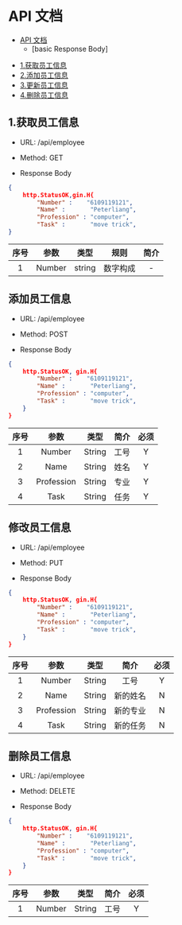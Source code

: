 # API 文档
- [API 文档](#api---)
	+ [basic Response Body]
* [1.获取员工信息](#1---)
* [2.添加员工信息](#2----)
* [3.更新员工信息](#3-----)
* [4.删除员工信息](#4------)

## 1.获取员工信息
- URL: /api/employee

- Method: GET

- Response Body

```json
{
	http.StatusOK,gin.H{
		"Number" :    "6109119121",
		"Name" :       "Peterliang",
		"Profession" : "computer",
		"Task" :       "move trick",
}
```

| 序号 |   参数    |     类型      |         规则          |    简介    |
| :--: | :-------: | :-----------: | :-------------------: | :--------: |
|  1   | Number  |     string      |       数字构成       |     -      |

## 添加员工信息

- URL: /api/employee

- Method: POST

- Response Body

```json
{
	http.StatusOK, gin.H{
		"Number" :    "6109119121",
		"Name" :       "Peterliang",
		"Profession" : "computer",
		"Task" :       "move trick",
	}
}
```

 | 序号 |  参数   |  类型  |  简介  | 必须 |
  | :--: | :-----: | :----: | :----: | :--: |
  |  1   |  Number  | String |  工号  |  Y   |
  |  2   |  Name  | String | 姓名 |  Y   |
  |  3   |   Profession    | String | 专业 |  Y   |
  |  4   | Task | String | 任务 |  Y   |

  ## 修改员工信息

- URL: /api/employee

- Method: PUT

- Response Body

```json
{
	http.StatusOK, gin.H{
		"Number" :    "6109119121",
		"Name" :       "Peterliang",
		"Profession" : "computer",
		"Task" :       "move trick",
	}
}
```

 | 序号 |  参数   |  类型  |  简介  | 必须 |
  | :--: | :-----: | :----: | :----: | :--: |
  |  1   |  Number  | String |  工号  |  Y   |
  |  2   |  Name  | String | 新的姓名 |  N   |
  |  3   |   Profession    | String | 新的专业 |  N   |
  |  4   | Task | String | 新的任务 |  N   |


  ## 删除员工信息

- URL: /api/employee

- Method: DELETE

- Response Body

```json
{
	http.StatusOK, gin.H{
		"Number" :    "6109119121",
		"Name" :       "Peterliang",
		"Profession" : "computer",
		"Task" :       "move trick",
	}
}
```

 | 序号 |  参数   |  类型  |  简介  | 必须 |
  | :--: | :-----: | :----: | :----: | :--: |
  |  1   |  Number  | String |  工号  |  Y   |